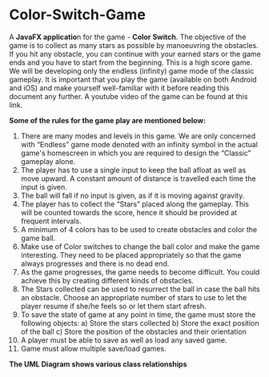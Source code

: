 # Color-Switch-Game

A **JavaFX applicatio**n for the game - **Color Switch**. The objective of the game is to collect
as many stars as possible by manoeuvring the obstacles. If you hit any obstacle, you can continue
with your earned stars or the game ends and you have to start from the beginning. This is a high
score game. We will be developing only the endless (infinity) game mode of the classic
gameplay. It is important that you play the game (available on both Android and iOS) and make
yourself well-familiar with it before reading this document any further. A youtube video of the
game can be found at this link.

**Some of the rules for the game play are mentioned below:**

1) There are many modes and levels in this game. We are only concerned with “Endless”
game mode denoted with an infinity symbol in the actual game's homescreen in which
you are required to design the “Classic” gameplay alone.
2) The player has to use a single input to keep the ball afloat as well as move upward. A
constant amount of distance is travelled each time the input is given.
3) The ball will fall if no input is given, as if it is moving against gravity.
4) The player has to collect the “Stars” placed along the gameplay. This will be counted
towards the score, hence it should be provided at frequent intervals.
5) A minimum of 4 colors has to be used to create obstacles and color the game ball.
6) Make use of Color switches to change the ball color and make the game interesting. They
need to be placed appropriately so that the game always progresses and there is no dead
end.
7) As the game progresses, the game needs to become difficult. You could achieve this by
creating different kinds of obstacles.
8) The Stars collected can be used to resurrect the ball in case the ball hits an obstacle.
Choose an appropriate number of stars to use to let the player resume if she/he feels so or
let them start afresh.
9) To save the state of game at any point in time, the game must store the following objects:
a) Store the stars collected
b) Store the exact position of the ball
c) Store the position of the obstacles and their orientation
10) A player must be able to save as well as load any saved game.
11) Game must allow multiple save/load games.


**The UML Diagram shows various class relationships**
